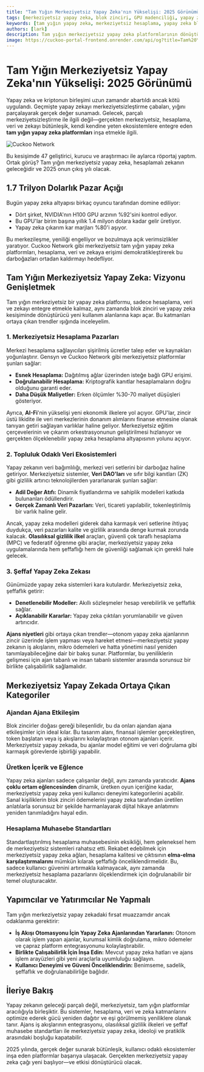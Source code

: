 ```yaml
---
title: "Tam Yığın Merkeziyetsiz Yapay Zeka'nın Yükselişi: 2025 Görünümü"
tags: [merkeziyetsiz yapay zeka, blok zinciri, GPU madenciliği, yapay zeka altyapısı]
keywords: [tam yığın yapay zeka, merkeziyetsiz hesaplama, yapay zeka blok zinciri entegrasyonu, yapay zeka pazar bozulması]
authors: [lark]
description: Tam yığın merkeziyetsiz yapay zeka platformlarının dönüştürücü potansiyelini analiz eden bu makale, hesaplama, veri ve zekanın entegrasyonunun merkezi yapay zeka altyapısını nasıl bozabileceğini ve 2025 yılına kadar yapay zeka hesaplamasına erişimi demokratikleştirebileceğini araştırıyor.
image: https://cuckoo-portal-frontend.onrender.com/api/og?title=Tam%20Y%C4%B1%C4%9F%C4%B1n%20Merkeziyetsiz%20Yapay%20Zeka%27n%C4%B1n%20Y%C3%BCkseli%C5%9Fi%3A%202025%20G%C3%B6r%C3%BCn%C3%BCm%C3%BC
---
```


# Tam Yığın Merkeziyetsiz Yapay Zeka'nın Yükselişi: 2025 Görünümü

Yapay zeka ve kriptonun birleşimi uzun zamandır abartıldı ancak kötü uygulandı. Geçmişte yapay zekayı merkeziyetsizleştirme çabaları, yığını parçalayarak gerçek değer sunamadı. Gelecek, parçalı merkeziyetsizleştirme ile ilgili değil—gerçekten merkeziyetsiz, hesaplama, veri ve zekayı bütünleşik, kendi kendine yeten ekosistemlere entegre eden **tam yığın yapay zeka platformları** inşa etmekle ilgili.

![Cuckoo Network](https://cuckoo-portal-frontend.onrender.com/api/og?title=Tam%20Y%C4%B1%C4%9F%C4%B1n%20Merkeziyetsiz%20Yapay%20Zeka%27n%C4%B1n%20Y%C3%BCkseli%C5%9Fi%3A%202025%20G%C3%B6r%C3%BCn%C3%BCm%C3%BC)

Bu kesişimde 47 geliştirici, kurucu ve araştırmacı ile aylarca röportaj yaptım. Ortak görüş? Tam yığın merkeziyetsiz yapay zeka, hesaplamalı zekanın geleceğidir ve 2025 onun çıkış yılı olacak.

## 1.7 Trilyon Dolarlık Pazar Açığı

Bugün yapay zeka altyapısı birkaç oyuncu tarafından domine ediliyor:

- Dört şirket, NVIDIA'nın H100 GPU arzının %92'sini kontrol ediyor.
- Bu GPU'lar birim başına yıllık 1.4 milyon dolara kadar gelir üretiyor.
- Yapay zeka çıkarım kar marjları %80'i aşıyor.

Bu merkezileşme, yeniliği engelliyor ve bozulmaya açık verimsizlikler yaratıyor. Cuckoo Network gibi merkeziyetsiz tam yığın yapay zeka platformları, hesaplama, veri ve zekaya erişimi demokratikleştirerek bu darboğazları ortadan kaldırmayı hedefliyor.

## Tam Yığın Merkeziyetsiz Yapay Zeka: Vizyonu Genişletmek

Tam yığın merkeziyetsiz bir yapay zeka platformu, sadece hesaplama, veri ve zekayı entegre etmekle kalmaz, aynı zamanda blok zinciri ve yapay zeka kesişiminde dönüştürücü yeni kullanım alanlarına kapı açar. Bu katmanları ortaya çıkan trendler ışığında inceleyelim.

### **1. Merkeziyetsiz Hesaplama Pazarları**

Merkezi hesaplama sağlayıcıları şişirilmiş ücretler talep eder ve kaynakları yoğunlaştırır. Gensyn ve Cuckoo Network gibi merkeziyetsiz platformlar şunları sağlar:

- **Esnek Hesaplama:** Dağıtılmış ağlar üzerinden isteğe bağlı GPU erişimi.
- **Doğrulanabilir Hesaplama:** Kriptografik kanıtlar hesaplamaların doğru olduğunu garanti eder.
- **Daha Düşük Maliyetler:** Erken ölçümler %30-70 maliyet düşüşleri gösteriyor.

Ayrıca, **AI-Fi**'nin yükselişi yeni ekonomik ilkelere yol açıyor. GPU'lar, zincir üstü likidite ile veri merkezlerinin donanım alımlarını finanse etmesine olanak tanıyan getiri sağlayan varlıklar haline geliyor. Merkeziyetsiz eğitim çerçevelerinin ve çıkarım orkestrasyonunun geliştirilmesi hızlanıyor ve gerçekten ölçeklenebilir yapay zeka hesaplama altyapısının yolunu açıyor.

### **2. Topluluk Odaklı Veri Ekosistemleri**

Yapay zekanın veri bağımlılığı, merkezi veri setlerini bir darboğaz haline getiriyor. Merkeziyetsiz sistemler, **Veri DAO'ları** ve sıfır bilgi kanıtları (ZK) gibi gizlilik artırıcı teknolojilerden yararlanarak şunları sağlar:

- **Adil Değer Atıfı:** Dinamik fiyatlandırma ve sahiplik modelleri katkıda bulunanları ödüllendirir.
- **Gerçek Zamanlı Veri Pazarları:** Veri, ticareti yapılabilir, tokenleştirilmiş bir varlık haline gelir.

Ancak, yapay zeka modelleri giderek daha karmaşık veri setlerine ihtiyaç duydukça, veri pazarları kalite ve gizlilik arasında denge kurmak zorunda kalacak. **Olasılıksal gizlilik ilkel** araçları, güvenli çok taraflı hesaplama (MPC) ve federatif öğrenme gibi araçlar, merkeziyetsiz yapay zeka uygulamalarında hem şeffaflığı hem de güvenliği sağlamak için gerekli hale gelecek.

### **3. Şeffaf Yapay Zeka Zekası**

Günümüzde yapay zeka sistemleri kara kutulardır. Merkeziyetsiz zeka, şeffaflık getirir:

- **Denetlenebilir Modeller:** Akıllı sözleşmeler hesap verebilirlik ve şeffaflık sağlar.
- **Açıklanabilir Kararlar:** Yapay zeka çıktıları yorumlanabilir ve güven artırıcıdır.

**Ajans niyetleri** gibi ortaya çıkan trendler—otonom yapay zeka ajanlarının zincir üzerinde işlem yapması veya hareket etmesi—merkeziyetsiz yapay zekanın iş akışlarını, mikro ödemeleri ve hatta yönetimi nasıl yeniden tanımlayabileceğine dair bir bakış sunar. Platformlar, bu yeniliklerin gelişmesi için ajan tabanlı ve insan tabanlı sistemler arasında sorunsuz bir birlikte çalışabilirlik sağlamalıdır.

## Merkeziyetsiz Yapay Zekada Ortaya Çıkan Kategoriler

### **Ajandan Ajana Etkileşim**

Blok zincirler doğası gereği bileşenlidir, bu da onları ajandan ajana etkileşimler için ideal kılar. Bu tasarım alanı, finansal işlemler gerçekleştiren, token başlatan veya iş akışlarını kolaylaştıran otonom ajanları içerir. Merkeziyetsiz yapay zekada, bu ajanlar model eğitimi ve veri doğrulama gibi karmaşık görevlerde işbirliği yapabilir.

### **Üretken İçerik ve Eğlence**

Yapay zeka ajanları sadece çalışanlar değil, aynı zamanda yaratıcıdır. **Ajans çoklu ortam eğlencesinden** dinamik, üretken oyun içeriğine kadar, merkeziyetsiz yapay zeka yeni kullanıcı deneyimi kategorilerini açabilir. Sanal kişiliklerin blok zinciri ödemelerini yapay zeka tarafından üretilen anlatılarla sorunsuz bir şekilde harmanlayarak dijital hikaye anlatımını yeniden tanımladığını hayal edin.

### **Hesaplama Muhasebe Standartları**

Standartlaştırılmış hesaplama muhasebesinin eksikliği, hem geleneksel hem de merkeziyetsiz sistemleri rahatsız etti. Rekabet edebilmek için merkeziyetsiz yapay zeka ağları, hesaplama kalitesi ve çıktısının **elma-elma karşılaştırmalarını** mümkün kılarak şeffaflığı önceliklendirmelidir. Bu, sadece kullanıcı güvenini artırmakla kalmayacak, aynı zamanda merkeziyetsiz hesaplama pazarlarını ölçeklendirmek için doğrulanabilir bir temel oluşturacaktır.

## Yapımcılar ve Yatırımcılar Ne Yapmalı

Tam yığın merkeziyetsiz yapay zekadaki fırsat muazzamdır ancak odaklanma gerektirir:

- **İş Akışı Otomasyonu İçin Yapay Zeka Ajanlarından Yararlanın:** Otonom olarak işlem yapan ajanlar, kurumsal kimlik doğrulama, mikro ödemeler ve çapraz platform entegrasyonunu kolaylaştırabilir.
- **Birlikte Çalışabilirlik İçin İnşa Edin:** Mevcut yapay zeka hatları ve ajans işlem arayüzleri gibi yeni araçlarla uyumluluğu sağlayın.
- **Kullanıcı Deneyimi ve Güveni Önceliklendirin:** Benimseme, sadelik, şeffaflık ve doğrulanabilirliğe bağlıdır.

## İleriye Bakış

Yapay zekanın geleceği parçalı değil, merkeziyetsiz, tam yığın platformlar aracılığıyla birleşiktir. Bu sistemler, hesaplama, veri ve zeka katmanlarını optimize ederek gücü yeniden dağıtır ve eşi görülmemiş yeniliklere olanak tanır. Ajans iş akışlarının entegrasyonu, olasılıksal gizlilik ilkeleri ve şeffaf muhasebe standartları ile merkeziyetsiz yapay zeka, ideoloji ve pratiklik arasındaki boşluğu kapatabilir.

2025 yılında, gerçek değer sunarak bütünleşik, kullanıcı odaklı ekosistemler inşa eden platformlar başarıya ulaşacak. Gerçekten merkeziyetsiz yapay zeka çağı yeni başlıyor—ve etkisi dönüştürücü olacak.
